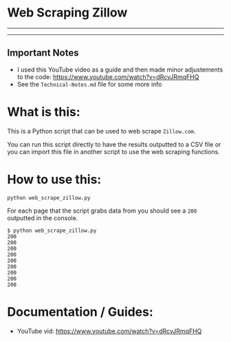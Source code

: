 # Web Scraping Zillow 
***
***
## Important Notes
* I used this YouTube video as a guide and then made minor adjustements to the code: https://www.youtube.com/watch?v=dRcvJRmqFHQ
* See the ```Technical-Notes.md``` file for some more info 

# What is this:
This is a Python script that can be used to web scrape ```Zillow.com```. 

You can run this script directly to have the results outputted to a CSV file or you can import this file in another script to use the web scraping functions.

# How to use this:
```
python web_scrape_zillow.py
```
For each page that the script grabs data from you should see a ```200``` outputted in the console.
```
$ python web_scrape_zillow.py
200
200
200
200
200
200
200
200
200
```
# Documentation / Guides:
* YouTube vid: https://www.youtube.com/watch?v=dRcvJRmqFHQ

